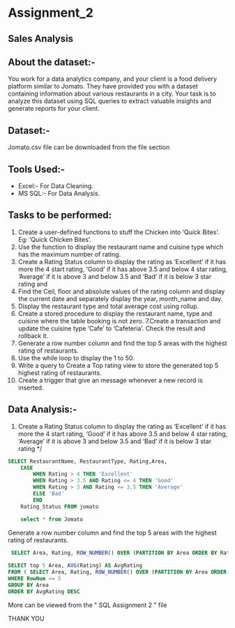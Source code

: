 # Assignment_2 

## Sales Analysis

 ## About the dataset:- 
You work for a data analytics company, and your client is a food delivery platform similar to Jomato. They have provided you with a dataset containing information about various restaurants in a city. Your task is to analyze this dataset using SQL queries to extract valuable  insights and generate reports for your client.

## Dataset:-
Jomato.csv file can be downloaded from the file section 

## Tools Used:- 
- Excel:- For Data Cleaning.
- MS SQL:- For Data Analysis.

## Tasks to be performed:

1. Create a user-defined functions to stuff the Chicken into ‘Quick Bites’. Eg: ‘Quick Chicken Bites’.
2. Use the function to display the restaurant name and cuisine type which has the maximum number of rating.
3. Create a Rating Status column to display the rating as ‘Excellent’ if it has more the 4 start rating, ‘Good’ if it has above 3.5 and below 4 star rating, ‘Average’ if it is above 3 and below 3.5 and ‘Bad’ if it is below 3 star rating and
4. Find the Ceil, floor and absolute values of the rating column and display the current date and separately display the year, month_name and day.
5. Display the restaurant type and total average cost using rollup.
6. Create a stored procedure to display the restaurant name, type and cuisine where the table booking is not zero.
7.Create a transaction and update the cuisine type ‘Cafe’ to ‘Cafeteria’. Check the result and rollback it.
8. Generate a row number column and find the top 5 areas with the highest rating of restaurants.
9. Use the while loop to display the 1 to 50.
10. Write a query to Create a Top rating view to store the generated top 5 highest rating of restaurants.
11. Create a trigger that give an message whenever a new record is inserted.

## Data Analysis:-

1. Create a Rating Status column to display the rating as ‘Excellent’ if it has more the 4 start rating, ‘Good’ if it has above 3.5 and below 4 star rating, ‘Average’ if it is above 3 and below 3.5 and ‘Bad’ if it is below 3 star rating */
```sql
SELECT RestaurantName, RestaurantType, Rating,Area,
    CASE
        WHEN Rating > 4 THEN 'Excellent'
        WHEN Rating > 3.5 AND Rating <= 4 THEN 'Good'
        WHEN Rating > 3 AND Rating <= 3.5 THEN 'Average'
        ELSE 'Bad'
        END    
	Rating_Status FROM jomato                                    

	select * from Jomato
```

 Generate a row number column and find the top 5 areas with the highest rating of restaurants.
```sql 
 SELECT Area, Rating, ROW_NUMBER() OVER (PARTITION BY Area ORDER BY Rating DESC) AS RowNum FROM jomato    --use of subquery to mark row number wrt rating
                                                                                                              
SELECT top 5 Area, AVG(Rating) AS AvgRating 
FROM ( SELECT Area, Rating, ROW_NUMBER() OVER (PARTITION BY Area ORDER BY Rating DESC) AS RowNum  FROM jomato ) y
WHERE RowNum <= 5
GROUP BY Area
ORDER BY AvgRating DESC
```

More can be viewed from the  " SQL  Assignment 2 " file 

THANK YOU
